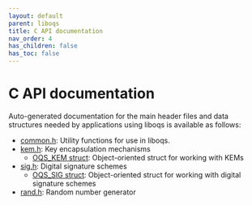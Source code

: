 ```yaml
---
layout: default
parent: liboqs
title: C API documentation
nav_order: 4
has_children: false
has_toc: false
---
```


# C API documentation

Auto-generated documentation for the main header files and data structures needed by applications using liboqs is available as follows:

- [common.h](common): Utility functions for use in liboqs.
- [kem.h](kem): Key encapsulation mechanisms
    - [OQS_KEM struct](oqskem): Object-oriented struct for working with KEMs
- [sig.h](sig): Digital signature schemes
    - [OQS_SIG struct](oqssig): Object-oriented struct for working with digital signature schemes
- [rand.h](rand): Random number generator
